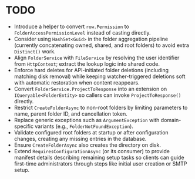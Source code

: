 # TODO

- Introduce a helper to convert `row.Permission` to `FolderAccessPermissionLevel` instead of casting directly.
- Consider using `HashSet<Guid>` in the folder aggregation pipeline (currently concatenating owned, shared, and root folders) to avoid extra `Distinct()` work.
- Align `FolderService` with `FileService` by resolving the user identifier from `HttpContext`; extract the lookup logic into shared code.
- Enforce hard deletes for API-initiated folder deletions (including matching disk removal) while keeping watcher-triggered deletions soft with automatic restoration when content reappears.
- Convert `FolderService.ProjectToResponse` into an extension on `IQueryable<FolderEntity>` so callers can invoke `ProjectToResponse()` directly.
- Restrict `CreateFolderAsync` to non-root folders by limiting parameters to name, parent folder ID, and cancellation token.
- Replace generic exceptions such as `ArgumentException` with domain-specific variants (e.g., `FolderNotFoundException`).
- Validate configured root folders at startup or after configuration changes, creating any missing entries in the database.
- Ensure `CreateFolderAsync` also creates the directory on disk.
- Extend `RequiresConfigurationAsync` (or its consumer) to provide manifest details describing remaining setup tasks so clients can guide first-time administrators through steps like initial user creation or SMTP setup.

